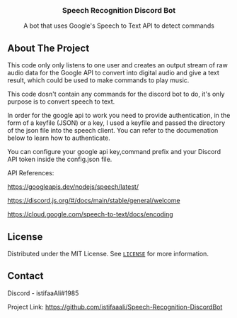 <br />
<p align="center">
  <h3 align="center">Speech Recognition Discord Bot</h3>
  <p align="center">
    A bot that uses Google's Speech to Text API to detect commands
  </p>
</p>

<!-- ABOUT THE PROJECT -->
## About The Project

This code only only listens to one user and creates an output stream of raw audio data for the Google API to convert into digital audio and give a text result, 
which could be used to make commands to play music.

This code dosn't contain any commands for the discord bot to do, it's only purpose is to convert speech to text.

In order for the google api to work you need to provide authentication, in the form of a keyfile (JSON) or a key, I used a keyfile and passed the directory of the json file into
the speech client. You can refer to the documenation below to learn how to authenticate.

You can configure your google api key,command prefix and your Discord API token inside the config.json file.

API References:

https://googleapis.dev/nodejs/speech/latest/

https://discord.js.org/#/docs/main/stable/general/welcome

https://cloud.google.com/speech-to-text/docs/encoding

<!-- LICENSE -->
## License

Distributed under the MIT License. See [`LICENSE`](LICENSE) for more information.



<!-- CONTACT -->
## Contact

Discord - istifaaAli#1985

Project Link: https://github.com/istifaaali/Speech-Recognition-DiscordBot


